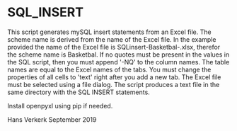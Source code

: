 # SQL_INSERT

This script generates mySQL insert statements from an Excel file. The scheme name is derived from the name of the Excel file. In the
example provided the name of the Excel file is SQLinsert-Basketbal-.xlsx, therefor the scheme name is Basketbal. If no quotes must
be present in the values in the SQL script, then you must append '-NQ' to the column names. The table names are equal to the Excel 
names of the tabs. You must change the properties of all cells to 'text' right after you add a new tab. The Excel file must be 
selected using a file dialog. The script produces a text file in the same directory with the SQL INSERT statements.

Install openpyxl using pip if needed.

Hans Verkerk September 2019
